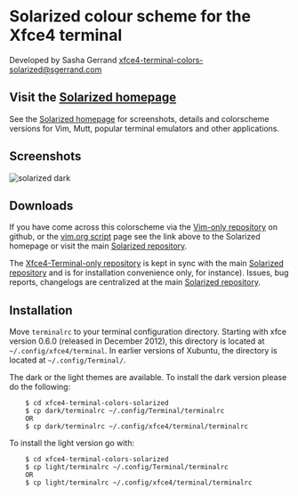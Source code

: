 Solarized colour scheme for the Xfce4 terminal
=============================

Developed by Sasha Gerrand xfce4-terminal-colors-solarized@sgerrand.com

Visit the [Solarized homepage]
------------------------------

See the [Solarized homepage] for screenshots, details and colorscheme versions for Vim, Mutt, popular terminal emulators and other applications.

Screenshots
-----------

![solarized dark](https://github.com/sgerrand/xfce4-terminal-colors-solarized/raw/master/img/solarized-xfce4-terminal.png)

Downloads
---------

If you have come across this colorscheme via the [Vim-only repository] on github, or the [vim.org script] page see the link above to the Solarized homepage or visit the main [Solarized repository].

The [Xfce4-Terminal-only repository] is kept in sync with the main [Solarized repository] and is for installation convenience only, for instance).  Issues, bug reports, changelogs are centralized at the main [Solarized repository].

[Solarized homepage]:   http://ethanschoonover.com/solarized
[Solarized repository]: https://github.com/altercation/solarized
[Vim-only repository]:  https://github.com/altercation/vim-colors-solarized
[vim.org script]:        http://vim.org/script
[Xfce4-Terminal-only repository]:  https://github.com/sgerrand/xfce4-terminal-colors-solarized

Installation
------------

Move `terminalrc` to your terminal configuration directory. Starting with xfce version 0.6.0 (released in December 2012), this directory is located at `~/.config/xfce4/terminal`.
In earlier versions of Xubuntu, the directory is located at `~/.config/Terminal/`.

The dark or the light themes are available. To install the dark version please do the following:

        $ cd xfce4-terminal-colors-solarized
        $ cp dark/terminalrc ~/.config/Terminal/terminalrc
        OR
        $ cp dark/terminalrc ~/.config/xfce4/terminal/terminalrc

To install the light version go with:

        $ cd xfce4-terminal-colors-solarized
        $ cp light/terminalrc ~/.config/Terminal/terminalrc
        OR
        $ cp light/terminalrc ~/.config/xfce4/terminal/terminalrc

